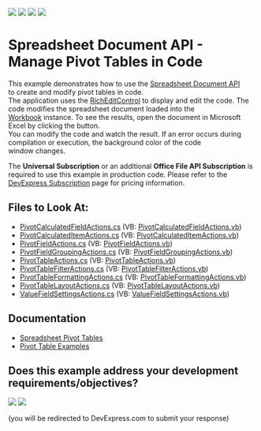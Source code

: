 <!-- default badges list -->
![](https://img.shields.io/endpoint?url=https://codecentral.devexpress.com/api/v1/VersionRange/128613201/24.2.1%2B)
[![](https://img.shields.io/badge/Open_in_DevExpress_Support_Center-FF7200?style=flat-square&logo=DevExpress&logoColor=white)](https://supportcenter.devexpress.com/ticket/details/T501894)
[![](https://img.shields.io/badge/📖_How_to_use_DevExpress_Examples-e9f6fc?style=flat-square)](https://docs.devexpress.com/GeneralInformation/403183)
[![](https://img.shields.io/badge/💬_Leave_Feedback-feecdd?style=flat-square)](#does-this-example-address-your-development-requirementsobjectives)
<!-- default badges end -->

# Spreadsheet Document API - Manage Pivot Tables in Code

This example demonstrates how to use the <a href="https://docs.devexpress.com/OfficeFileAPI/14912/Spreadsheet-Document-API">Spreadsheet Document API</a> to create and modify pivot tables in code.<br>The application uses the [RichEditControl](https://docs.devexpress.com/WindowsForms/DevExpress.XtraRichEdit.RichEditControl) to display and edit the code. The code modifies the spreadsheet document loaded into the [Workbook](https://docs.devexpress.com/OfficeFileAPI/DevExpress.Spreadsheet.Workbook) instance. To see the results, open the document in Microsoft Excel by clicking the button.<br>You can modify the code and watch the result. If an error occurs during compilation or execution, the background color of the code window changes.

The <strong>Universal Subscription</strong> or an additional <strong>Office File API Subscription</strong> is required to use this example in production code. Please refer to the <a href="https://www.devexpress.com/Buy/NET/">DevExpress Subscription</a> page for pricing information.

## Files to Look At:

* [PivotCalculatedFieldActions.cs](./CS/SpreadsheetDocServerPivotAPI/CodeExamples/PivotCalculatedFieldActions.cs) (VB: [PivotCalculatedFieldActions.vb](./VB/SpreadsheetDocServerPivotAPI/CodeExamples/PivotCalculatedFieldActions.vb))
* [PivotCalculatedItemActions.cs](./CS/SpreadsheetDocServerPivotAPI/CodeExamples/PivotCalculatedItemActions.cs) (VB: [PivotCalculatedItemActions.vb](./VB/SpreadsheetDocServerPivotAPI/CodeExamples/PivotCalculatedItemActions.vb))
* [PivotFieldActions.cs](./CS/SpreadsheetDocServerPivotAPI/CodeExamples/PivotFieldActions.cs) (VB: [PivotFieldActions.vb](./VB/SpreadsheetDocServerPivotAPI/CodeExamples/PivotFieldActions.vb))
* [PivotFieldGroupingActions.cs](./CS/SpreadsheetDocServerPivotAPI/CodeExamples/PivotFieldGroupingActions.cs) (VB: [PivotFieldGroupingActions.vb](./VB/SpreadsheetDocServerPivotAPI/CodeExamples/PivotFieldGroupingActions.vb))
* [PivotTableActions.cs](./CS/SpreadsheetDocServerPivotAPI/CodeExamples/PivotTableActions.cs) (VB: [PivotTableActions.vb](./VB/SpreadsheetDocServerPivotAPI/CodeExamples/PivotTableActions.vb))
* [PivotTableFilterActions.cs](./CS/SpreadsheetDocServerPivotAPI/CodeExamples/PivotTableFilterActions.cs) (VB: [PivotTableFilterActions.vb](./VB/SpreadsheetDocServerPivotAPI/CodeExamples/PivotTableFilterActions.vb))
* [PivotTableFormattingActions.cs](./CS/SpreadsheetDocServerPivotAPI/CodeExamples/PivotTableFormattingActions.cs) (VB: [PivotTableFormattingActions.vb](./VB/SpreadsheetDocServerPivotAPI/CodeExamples/PivotTableFormattingActions.vb))
* [PivotTableLayoutActions.cs](./CS/SpreadsheetDocServerPivotAPI/CodeExamples/PivotTableLayoutActions.cs) (VB: [PivotTableLayoutActions.vb](./VB/SpreadsheetDocServerPivotAPI/CodeExamples/PivotTableLayoutActions.vb))
* [ValueFieldSettingsActions.cs](./CS/SpreadsheetDocServerPivotAPI/CodeExamples/ValueFieldSettingsActions.cs) (VB: [ValueFieldSettingsActions.vb](./VB/SpreadsheetDocServerPivotAPI/CodeExamples/ValueFieldSettingsActions.vb))

## Documentation

* [Spreadsheet Pivot Tables](https://docs.devexpress.com/OfficeFileAPI/118492/spreadsheet-document-api/pivot-tables)
* [Pivot Table Examples](https://docs.devexpress.com/OfficeFileAPI/118495/spreadsheet-document-api/examples/pivot-tables)
<!-- feedback -->
## Does this example address your development requirements/objectives?

[<img src="https://www.devexpress.com/support/examples/i/yes-button.svg"/>](https://www.devexpress.com/support/examples/survey.xml?utm_source=github&utm_campaign=spreadsheet-document-api-pivot-table-examples&~~~was_helpful=yes) [<img src="https://www.devexpress.com/support/examples/i/no-button.svg"/>](https://www.devexpress.com/support/examples/survey.xml?utm_source=github&utm_campaign=spreadsheet-document-api-pivot-table-examples&~~~was_helpful=no)

(you will be redirected to DevExpress.com to submit your response)
<!-- feedback end -->
